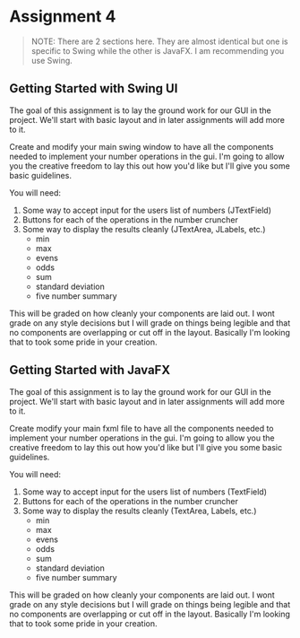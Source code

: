 # Assignment 4 #

> NOTE: There are 2 sections here. They are almost identical but one is specific to Swing while the other is JavaFX. I am recommending you use Swing.

## Getting Started with Swing UI ##

The goal of this assignment is to lay the ground work for our GUI in the project. We'll start with basic layout and in later assignments will add more to it. 

Create and modify your main swing window to have all the components needed to implement your number operations in the gui. I'm going to allow you the creative freedom to lay this out how you'd like but I'll give you some basic guidelines.

You will need:
1. Some way to accept input for the users list of numbers (JTextField)
2. Buttons for each of the operations in the number cruncher
3. Some way to display the results cleanly (JTextArea, JLabels, etc.)
   * min
   * max
   * evens
   * odds
   * sum
   * standard deviation
   * five number summary

This will be graded on how cleanly your components are laid out. I wont grade on any style decisions but I will grade on things being legible and that no components are overlapping or cut off in the layout. Basically I'm looking that to took some pride in your creation.


## Getting Started with JavaFX ##

The goal of this assignment is to lay the ground work for our GUI in the project. We'll start with basic layout and in later assignments will add more to it. 

Create modify your main fxml file to have all the components needed to implement your number operations in the gui. I'm going to allow you the creative freedom to lay this out how you'd like but I'll give you some basic guidelines.

You will need:
1. Some way to accept input for the users list of numbers (TextField)
2. Buttons for each of the operations in the number cruncher
3. Some way to display the results cleanly (TextArea, Labels, etc.)
   * min
   * max
   * evens
   * odds
   * sum
   * standard deviation
   * five number summary

This will be graded on how cleanly your components are laid out. I wont grade on any style decisions but I will grade on things being legible and that no components are overlapping or cut off in the layout. Basically I'm looking that to took some pride in your creation.

